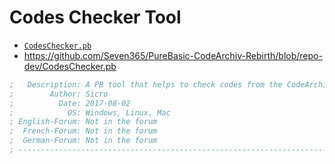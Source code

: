 # Codes Checker Tool

- [`CodesChecker.pb`][CodesChecker]
- https://github.com/Seven365/PureBasic-CodeArchiv-Rebirth/blob/repo-dev/CodesChecker.pb



```purebasic
;   Description: A PB tool that helps to check codes from the CodeArchive
;        Author: Sicro
;          Date: 2017-08-02
;            OS: Windows, Linux, Mac
; English-Forum: Not in the forum
;  French-Forum: Not in the forum
;  German-Forum: Not in the forum
; -----------------------------------------------------------------------------
```





[CodesChecker]: ./CodesChecker.pb
[CodesCleaner]: ./CodesCleaner.pb
